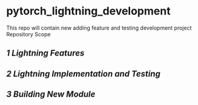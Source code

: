 # pytorch_lightning_development
 This repo will contain new adding feature and testing development project
Repository Scope
## *1  Lightning Features* 

## *2  Lightning Implementation and Testing*

## *3 Building New Module*

